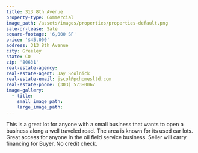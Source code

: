 ```yaml
---
title: 313 8th Avenue
property-type: Commercial
image_path: /assets/images/properties/properties-default.png
sale-or-lease: Sale
square-footage: '6,000 SF'
price: '$45,000'
address: 313 8th Avenue
city: Greeley
state: CO
zip: '80631'
real-estate-agency:
real-estate-agent: Jay Scolnick
real-estate-email: jscol@pchomesltd.com
real-estate-phone: (303) 573-0067
image-gallery:
  - title:
    small_image_path:
    large_image_path:
---
```



This is a great lot for anyone with a small business that wants to open a business along a well traveled road. The area is known for its used car lots. Great access for anyone in the oil field service business. Seller will carry financing for Buyer. No credit check.